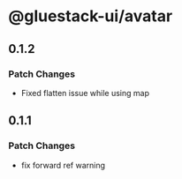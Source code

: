 # @gluestack-ui/avatar

## 0.1.2

### Patch Changes

- Fixed flatten issue while using map

## 0.1.1

### Patch Changes

- fix forward ref warning
